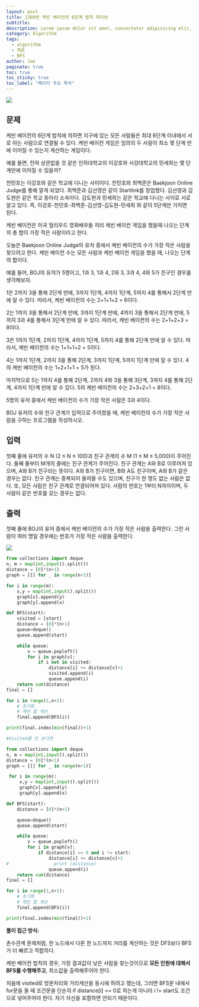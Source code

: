 ```yaml
---
layout: post
title: 1389번 케빈 베이컨의 6단계 법칙 파이썬
subtitle:
description: Lorem ipsum dolor sit amet, consectetur adipisicing elit, sed do eiusmod tempor incididunt ut labore et dolore magna aliqua.
category: Algorithm
tags:
  - algorithm
  - 백준
  - BFS
author: Jae
paginate: true
toc: true
toc_sticky: true
toc_label: "페이지 주요 목차"
---
```


![](https://images.velog.io/images/a87380/post/9f44cd2d-b441-4286-ad32-d6ba1d90868b/image.png)

## 문제

케빈 베이컨의 6단계 법칙에 의하면 지구에 있는 모든 사람들은 최대 6단계 이내에서 서로 아는 사람으로 연결될 수 있다. 케빈 베이컨 게임은 임의의 두 사람이 최소 몇 단계 만에 이어질 수 있는지 계산하는 게임이다.

예를 들면, 전혀 상관없을 것 같은 인하대학교의 이강호와 서강대학교의 민세희는 몇 단계만에 이어질 수 있을까?

천민호는 이강호와 같은 학교에 다니는 사이이다. 천민호와 최백준은 Baekjoon Online Judge를 통해 알게 되었다. 최백준과 김선영은 같이 Startlink를 창업했다. 김선영과 김도현은 같은 학교 동아리 소속이다. 김도현과 민세희는 같은 학교에 다니는 사이로 서로 알고 있다. 즉, 이강호-천민호-최백준-김선영-김도현-민세희 와 같이 5단계만 거치면 된다.

케빈 베이컨은 미국 헐리우드 영화배우들 끼리 케빈 베이컨 게임을 했을때 나오는 단계의 총 합이 가장 적은 사람이라고 한다.

오늘은 Baekjoon Online Judge의 유저 중에서 케빈 베이컨의 수가 가장 작은 사람을 찾으려고 한다. 케빈 베이컨 수는 모든 사람과 케빈 베이컨 게임을 했을 때, 나오는 단계의 합이다.

예를 들어, BOJ의 유저가 5명이고, 1과 3, 1과 4, 2와 3, 3과 4, 4와 5가 친구인 경우를 생각해보자.

1은 2까지 3을 통해 2단계 만에, 3까지 1단계, 4까지 1단계, 5까지 4를 통해서 2단계 만에 알 수 있다. 따라서, 케빈 베이컨의 수는 2+1+1+2 = 6이다.

2는 1까지 3을 통해서 2단계 만에, 3까지 1단계 만에, 4까지 3을 통해서 2단계 만에, 5까지 3과 4를 통해서 3단계 만에 알 수 있다. 따라서, 케빈 베이컨의 수는 2+1+2+3 = 8이다.

3은 1까지 1단계, 2까지 1단계, 4까지 1단계, 5까지 4를 통해 2단계 만에 알 수 있다. 따라서, 케빈 베이컨의 수는 1+1+1+2 = 5이다.

4는 1까지 1단계, 2까지 3을 통해 2단계, 3까지 1단계, 5까지 1단계 만에 알 수 있다. 4의 케빈 베이컨의 수는 1+2+1+1 = 5가 된다.

마지막으로 5는 1까지 4를 통해 2단계, 2까지 4와 3을 통해 3단계, 3까지 4를 통해 2단계, 4까지 1단계 만에 알 수 있다. 5의 케빈 베이컨의 수는 2+3+2+1 = 8이다.

5명의 유저 중에서 케빈 베이컨의 수가 가장 작은 사람은 3과 4이다.

BOJ 유저의 수와 친구 관계가 입력으로 주어졌을 때, 케빈 베이컨의 수가 가장 작은 사람을 구하는 프로그램을 작성하시오.

## 입력

첫째 줄에 유저의 수 N (2 ≤ N ≤ 100)과 친구 관계의 수 M (1 ≤ M ≤ 5,000)이 주어진다. 둘째 줄부터 M개의 줄에는 친구 관계가 주어진다. 친구 관계는 A와 B로 이루어져 있으며, A와 B가 친구라는 뜻이다. A와 B가 친구이면, B와 A도 친구이며, A와 B가 같은 경우는 없다. 친구 관계는 중복되어 들어올 수도 있으며, 친구가 한 명도 없는 사람은 없다. 또, 모든 사람은 친구 관계로 연결되어져 있다. 사람의 번호는 1부터 N까지이며, 두 사람이 같은 번호를 갖는 경우는 없다.

## 출력

첫째 줄에 BOJ의 유저 중에서 케빈 베이컨의 수가 가장 작은 사람을 출력한다. 그런 사람이 여러 명일 경우에는 번호가 가장 작은 사람을 출력한다.

![](https://images.velog.io/images/a87380/post/ce1ad5a8-3cad-4155-9cb5-ca3952a3a29c/image.png)

```python
from collections import deque
n, m = map(int,input().split())
distance = [0]*(n+1)
graph = [[] for _ in range(n+1)]

for i in range(m):
    x,y = map(int,input().split())
    graph[x].append(y)
    graph[y].append(x)

def BFS(start):
    visited = [start]
    distance = [0]*(n+1)
    queue=deque()
    queue.append(start)

    while queue:
        v = queue.popleft()
        for i in graph[v]:
            if i not in visited:
                distance[i] += distance[v]+1
                visited.append(i)
                queue.append(i)
    return sum(distance)
final = []

for i in range(1,n+1):
    # 초기화
    # 케빈 합 계산
    final.append(BFS(i))

print(final.index(min(final))+1)
```

```python
#Visited를 안 쓴다면

from collections import deque
n, m = map(int,input().split())
distance = [0]*(n+1)
graph = [[] for _ in range(n+1)]

 for i in range(m):
     x,y = map(int,input().split())
     graph[x].append(y)
     graph[y].append(x)

def BFS(start):
    distance = [0]*(n+1)

    queue=deque()
    queue.append(start)

    while queue:
        v = queue.popleft()
        for i in graph[v]:
            if distance[i] == 0 and i != start:
                distance[i] += distance[v]+1
#                 print (distance)
                queue.append(i)
    return sum(distance)
final = []

for i in range(1,n+1):
    # 초기화
    # 케빈 합 계산
    final.append(BFS(i))

print(final.index(min(final))+1)
```

**풀이 접근 방식:**

촌수관계 문제처럼, 한 노드에서 다른 한 노드까지 거리를 계산하는 것은 DFS보다 BFS가 더 빠르고 적합하다.

케빈 베이컨 법칙의 경우, 가장 결과값이 낮은 사람을 찾는것이므로 **모든 인원에 대해서 BFS를 수행해주고**, 최소값을 출력해주어야 한다.

처음에 visited로 방문처리와 거리계산을 동시에 하려고 했는데, 그러면 BFS문 내에서 for문을 돌 때 조건문을 단순히 if distance[i] == 0로 하는게 아니라 i != start도 조건으로 넣어주어야 한다. 자기 자신을 포함하면 안되기 때문이다.
